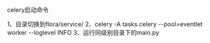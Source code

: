 celery启动命令

1、目录切换到flora/service/
2、celery -A tasks.celery --pool=eventlet worker --loglevel INFO
3、运行同级别目录下的main.py
